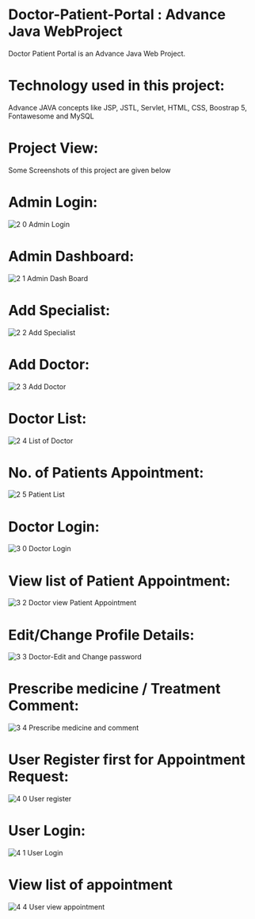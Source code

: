 # Doctor-Patient-Portal : Advance Java WebProject
Doctor Patient Portal is an Advance Java Web Project. 

# Technology used in this project: 
Advance JAVA concepts like JSP, JSTL, Servlet, HTML, CSS, Boostrap 5, Fontawesome and MySQL

# Project View: 
Some Screenshots of this project are given below 
# Admin Login:
![2 0 Admin Login](https://user-images.githubusercontent.com/91146041/205282991-aa2add0e-4442-4041-8535-686f324300fa.png)

# Admin Dashboard:
![2 1 Admin Dash Board](https://user-images.githubusercontent.com/91146041/205282994-08164397-981f-49ed-b492-a5e75a0c58e4.png)

# Add Specialist:
![2 2 Add Specialist](https://user-images.githubusercontent.com/91146041/205282996-09b1a30c-4919-4336-9b3e-45953b9c9d51.png)

# Add Doctor:
![2 3 Add Doctor](https://user-images.githubusercontent.com/91146041/205283000-92b9b560-2a3a-4f01-82d2-ad313e1a7653.png)

# Doctor List:
![2 4 List of Doctor](https://user-images.githubusercontent.com/91146041/205283003-45e45a28-722d-4ffd-b762-d116335e9789.png)

# No. of Patients Appointment:
![2 5 Patient List](https://user-images.githubusercontent.com/91146041/205283006-93c834b1-1f88-4ba9-9e50-7cf54f15661b.png)

# Doctor Login:
![3 0 Doctor Login](https://user-images.githubusercontent.com/91146041/205283010-3b80f5a6-2a12-46cb-abf5-23c8131f2115.png)


# View list of Patient Appointment:
![3 2 Doctor view Patient Appointment](https://user-images.githubusercontent.com/91146041/205283019-fa94c37e-9a82-4195-8724-891d7465ed38.png)

# Edit/Change Profile Details:
![3 3 Doctor-Edit and Change password](https://user-images.githubusercontent.com/91146041/205283021-531eef60-6da8-417a-9b8d-5554608af19f.png)

# Prescribe medicine / Treatment Comment:
![3 4 Prescribe medicine and comment](https://user-images.githubusercontent.com/91146041/205283023-b1e52979-6d69-4f4a-afcf-153b93b9d7ba.png)

# User Register first for Appointment Request:
![4 0 User register](https://user-images.githubusercontent.com/91146041/205283034-196f20f7-c1fd-4ee3-9b04-5e208f89a7d8.png)

# User Login:
![4 1 User Login](https://user-images.githubusercontent.com/91146041/205283038-1c24b1ad-48e7-452f-8528-8c4609b6b9d6.png)

# View list of appointment
![4 4 User view appointment](https://user-images.githubusercontent.com/91146041/205283053-6b00959a-a2b1-4285-a040-67e7c1bcbe2c.png)




